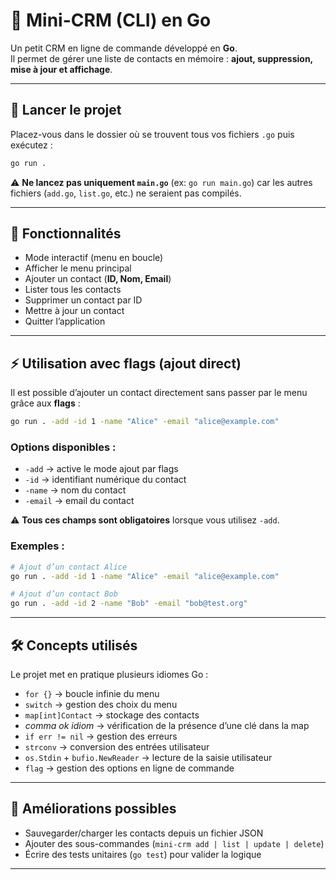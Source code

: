 # 📇 Mini-CRM (CLI) en Go

Un petit CRM en ligne de commande développé en **Go**.  
Il permet de gérer une liste de contacts en mémoire : **ajout, suppression, mise à jour et affichage**.

---

## 🚀 Lancer le projet

Placez-vous dans le dossier où se trouvent tous vos fichiers `.go` puis exécutez :

```bash
go run .
```

⚠️ **Ne lancez pas uniquement `main.go`** (ex: `go run main.go`) car les autres fichiers (`add.go`, `list.go`, etc.) ne seraient pas compilés.

---

## 📖 Fonctionnalités

- Mode interactif (menu en boucle)
- Afficher le menu principal
- Ajouter un contact (**ID, Nom, Email**)
- Lister tous les contacts
- Supprimer un contact par ID
- Mettre à jour un contact
- Quitter l’application

---

## ⚡ Utilisation avec flags (ajout direct)

Il est possible d’ajouter un contact directement sans passer par le menu grâce aux **flags** :

```bash
go run . -add -id 1 -name "Alice" -email "alice@example.com"
```

### Options disponibles :
- `-add` → active le mode ajout par flags
- `-id` → identifiant numérique du contact
- `-name` → nom du contact
- `-email` → email du contact

⚠️ **Tous ces champs sont obligatoires** lorsque vous utilisez `-add`.

### Exemples :

```bash
# Ajout d’un contact Alice
go run . -add -id 1 -name "Alice" -email "alice@example.com"

# Ajout d’un contact Bob
go run . -add -id 2 -name "Bob" -email "bob@test.org"
```

---

## 🛠️ Concepts utilisés

Le projet met en pratique plusieurs idiomes Go :

- `for {}` → boucle infinie du menu
- `switch` → gestion des choix du menu
- `map[int]Contact` → stockage des contacts
- *comma ok idiom* → vérification de la présence d’une clé dans la map
- `if err != nil` → gestion des erreurs
- `strconv` → conversion des entrées utilisateur
- `os.Stdin` + `bufio.NewReader` → lecture de la saisie utilisateur
- `flag` → gestion des options en ligne de commande

---

## 🧩 Améliorations possibles

- Sauvegarder/charger les contacts depuis un fichier JSON
- Ajouter des sous-commandes (`mini-crm add | list | update | delete`)
- Écrire des tests unitaires (`go test`) pour valider la logique

---
